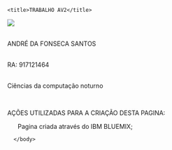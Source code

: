 <!DOCTYPE html PUBLIC "-//W3C//DTD HTML 4.01//EN" "http://www.w3.org/TR/html4/strict.dtd">
<html>
<head>
  
  <meta content="text/html; charset=ISO-8859-1" http-equiv="content-type">



    <title>TRABALHO AV2</title>
    

<meta charset="utf-8">
    




</head>

  

<body>
 

<img class = "newappIcon" src="images/universidade-nove-de-julho-uninove-original.png">

   

<br>ANDRÉ DA FONSECA SANTOS 

<br>RA: 917121464 

<br>Ciências da computação noturno

<br><p> AÇÕES UTILIZADAS PARA A CRIAÇÃO DESTA PAGINA:

   <ul TYPE="DISC">Pagina criada através do IBM BLUEMIX;

   </ul>

      </body>


</html>

